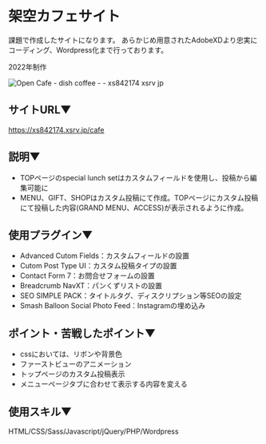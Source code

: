 # 架空カフェサイト
課題で作成したサイトになります。 あらかじめ用意されたAdobeXDより忠実にコーディング、Wordpress化まで行っております。

2022年制作

![Open Cafe - dish   coffee - - xs842174 xsrv jp](https://github.com/user-attachments/assets/450811f9-b551-4539-b8d7-2ca0fb5bf0c7)

## サイトURL▼
https://xs842174.xsrv.jp/cafe

## 説明▼
- TOPページのspecial lunch setはカスタムフィールドを使用し、投稿から編集可能に
- MENU、GIFT、SHOPはカスタム投稿にて作成。TOPページにカスタム投稿にて投稿した内容(GRAND MENU、ACCESS)が表示されるように作成。

## 使用プラグイン▼
- Advanced Cutom Fields：カスタムフィールドの設置
- Cutom Post Type UI：カスタム投稿タイプの設置
- Contact Form 7：お問合せフォームの設置
- Breadcrumb NavXT：パンくずリストの設置
- SEO SIMPLE PACK：タイトルタグ、ディスクリプション等SEOの設定
- Smash Balloon Social Photo Feed：Instagramの埋め込み

## ポイント・苦戦したポイント▼
- cssにおいては、リボンや背景色
- ファーストビューのアニメーション
- トップページのカスタム投稿表示
- メニューページタブに合わせて表示する内容を変える

## 使用スキル▼
HTML/CSS/Sass/Javascript/jQuery/PHP/Wordpress
